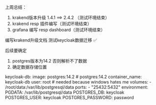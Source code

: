 上周总结：
 1. krakend版本升级 1.4.1 ==> 2.4.2 （测试环境结束）
 2. krakend resp 插件编写（测试环境结束）
 3. grafana 编写 resp dashboard（测试环境结束）

编写krakend升级文档
测试keycloak数据迁移 ✅

后续要确定
 1. postgres版本为14.2 否则解析不了数据
 2. 确定数据存储位置

keycloak-db:
    image: postgres:14.2 # postgres:14.2
    container_name: keycloak-db
    user: root # needed because windows hates me
    volumes:
      - /root/data:/var/lib/postgresql/data
    ports:
      - "25432:5432"
    environment:
      PGDATA: /var/lib/postgresql/data
      POSTGRES_DB: keycloak
      POSTGRES_USER: keycloak
      POSTGRES_PASSWORD: password